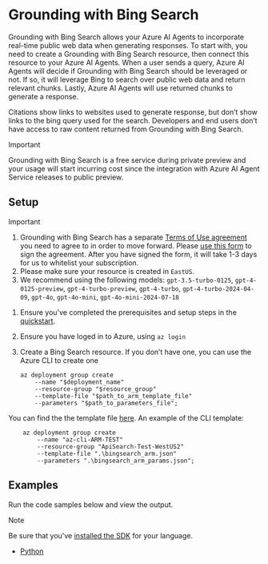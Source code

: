 # Grounding with Bing Search 

Grounding with Bing Search allows your Azure AI Agents to incorporate real-time public web data when generating responses. To start with, you need to create a Grounding with Bing Search resource, then connect this resource to your Azure AI Agents. When a user sends a query, Azure AI Agents will decide if Grounding with Bing Search should be leveraged or not. If so, it will leverage Bing to search over public web data and return relevant chunks. Lastly, Azure AI Agents will use returned chunks to generate a response.  

Citations show links to websites used to generate response, but don’t show links to the bing query used for the search. Developers and end users don’t have access to raw content returned from Grounding with Bing Search. 

> [!IMPORTANT]
Grounding with Bing Search is a free service during private preview and your usage will start incurring cost since the integration with Azure AI Agent Service releases to public preview.	 

## Setup  

> [!IMPORTANT]
> 1. Grounding with Bing Search has a separate [Terms of Use agreement](https://www.microsoft.com/en-us/bing/apis/grounding-legal-preview) you need to agree to in order to move forward. Please [use this form](https://forms.office.com/r/2j3Sgu8S9K) to sign the agreement. After you have signed the form, it will take 1-3 days for us to whitelist your subscription.
> 2. Please make sure your resource is created in `EastUS`.
> 3. We recommend using the following models: `gpt-3.5-turbo-0125`, `gpt-4-0125-preview`, `gpt-4-turbo-preview`, `gpt-4-turbo`, `gpt-4-turbo-2024-04-09`, `gpt-4o`, `gpt-4o-mini`, `gpt-4o-mini-2024-07-18`

1. Ensure you've completed the prerequisites and setup steps in the [quickstart](../../quickstart.md).

1. Ensure you have loged in to Azure, using `az login`

1. Create a Bing Search resource. If you don’t have one, you can use the Azure CLI to create one 
    
    ```console
    az deployment group create​  
        --name "$deployment_name"​  
        --resource-group "$resource_group"​  
        --template-file "$path_to_arm_template_file"​  
        --parameters "$path_to_parameters_file";​  
    ```
You can find the the template file [here](../bing-search/bingsearch_arm.json).
An example of the CLI template:
```console
    az deployment group create​  
        --name "az-cli-ARM-TEST"​  
        --resource-group "ApiSearch-Test-WestUS2"​  
        --template-file ".\bingsearch_arm.json"​  
        --parameters ".\bingsearch_arm_params.json";
```

## Examples

Run the code samples below and view the output. 

>[!NOTE]
> Be sure that you've [installed the SDK](../../quickstart.md#install-the-sdk-package) for your language.

* [Python](./python-sample.py)
